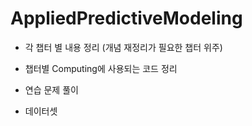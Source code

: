 # AppliedPredictiveModeling

- 각 챕터 별 내용 정리 (개념 재정리가 필요한 챕터 위주)

- 챕터별 Computing에 사용되는 코드 정리

- 연습 문제 풀이

- 데이터셋 
